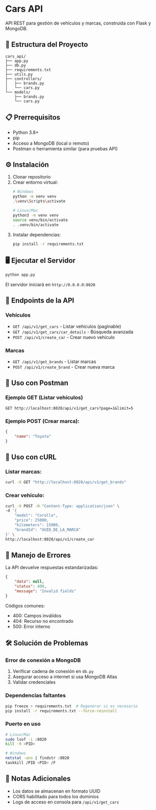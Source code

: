 # Cars API

API REST para gestión de vehículos y marcas, construida con Flask y MongoDB.

## 🚀 Estructura del Proyecto

```
cars_api/
├── app.py
├── db.py
├── requirements.txt
├── utils.py
├── controllers/
│   ├── brands.py
│   └── cars.py
└── models/
    ├── brands.py
    └── cars.py
```

## 📋 Prerrequisitos

- Python 3.8+
- pip
- Acceso a MongoDB (local o remoto)
- Postman o herramienta similar (para pruebas API)

## ⚙️ Instalación

1. Clonar repositorio
2. Crear entorno virtual:
   ```bash
   # Windows
   python -m venv venv
   .\venv\Scripts\activate

   # Linux/Mac
   python3 -m venv venv
   source venv/bin/activate
   . .venv/bin/activate
   ```
3. Instalar dependencias:
   ```bash
   pip install -r requirements.txt
   ```

## 🖥️ Ejecutar el Servidor

```bash
python app.py
```
El servidor iniciará en `http://0.0.0.0:8020`

## 📡 Endpoints de la API

### Vehículos
- `GET /api/v1/get_cars` - Listar vehículos (paginable)
- `GET /api/v1/get_cars/car_details` - Búsqueda avanzada
- `POST /api/v1/create_car` - Crear nuevo vehículo

### Marcas
- `GET /api/v1/get_brands` - Listar marcas
- `POST /api/v1/create_brand` - Crear nueva marca

## 🔧 Uso con Postman

### Ejemplo GET (Listar vehículos)
```
GET http://localhost:8020/api/v1/get_cars?page=1&limit=5
```

### Ejemplo POST (Crear marca):
```json
{
    "name": "Toyota"
}
```

## 🐧 Uso con cURL

### Listar marcas:
```bash
curl -X GET "http://localhost:8020/api/v1/get_brands"
```

### Crear vehículo:
```bash
curl -X POST -H "Content-Type: application/json" \
-d '{
    "model": "Corolla",
    "price": 25000,
    "kilometers": 15000,
    "brandId": "UUID_DE_LA_MARCA"
}' \
http://localhost:8020/api/v1/create_car
```

## 🚨 Manejo de Errores

La API devuelve respuestas estandarizadas:
```json
{
    "data": null,
    "status": 400,
    "message": "Invalid fields"
}
```

Códigos comunes:
- 400: Campos inválidos
- 404: Recurso no encontrado
- 500: Error interno

## 🛠️ Solución de Problemas

### Error de conexión a MongoDB
1. Verificar cadena de conexión en `db.py`
2. Asegurar acceso a internet si usa MongoDB Atlas
3. Validar credenciales

### Dependencias faltantes
```bash
pip freeze > requirements.txt  # Regenerar si es necesario
pip install -r requirements.txt --force-reinstall
```

### Puerto en uso
```bash
# Linux/Mac
sudo lsof -i :8020
kill -9 <PID>

# Windows
netstat -ano | findstr :8020
taskkill /PID <PID> /F
```

## 📄 Notas Adicionales
- Los datos se almacenan en formato UUID
- CORS habilitado para todos los dominios
- Logs de acceso en consola para `/api/v1/get_cars`


